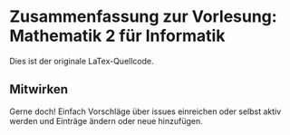 # Zusammenfassung zur Vorlesung: Mathematik 2 für Informatik 

Dies ist der originale LaTex-Quellcode.

## Mitwirken

Gerne doch! Einfach Vorschläge über issues einreichen oder selbst aktiv werden und Einträge ändern oder neue hinzufügen.